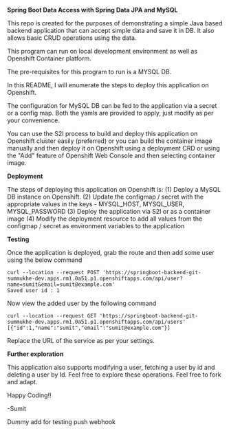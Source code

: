 **Spring Boot Data Access with Spring Data JPA and MySQL**

This repo is created for the purposes of demonstrating a simple Java based backend application that can accept simple data and save it in DB. 
It also allows basic CRUD operations using the data.

This program can run on local development environment as well as Openshift Container platform.

The pre-requisites for this program to run is a MYSQL DB.

In this README, I will enumerate the steps to deploy this application on Openshift.

The configuration for MySQL DB can be fed to the application via a secret or a config map. Both the yamls are provided to apply, just modify as
per your convenience.

You can use the S2I process to build and deploy this application on Openshift cluster easily (preferred) or you can build the container image
manually and then deploy it on Openshift using a deployment CRD or using the "Add" feature of Openshift Web Console and then selecting 
container image.

**Deployment**

The steps of deploying this application on Openshift is:
(1) Deploy a MySQL DB instance on Openshift.
(2) Update the configmap / secret with the appropriate values in the keys - MYSQL_HOST, MYSQL_USER, MYSQL_PASSWORD
(3) Deploy the application via S2I or as a container image
(4) Modify the deployment resource to add all values from the configmap / secret as environment variables to the application

**Testing**

Once the application is deployed, grab the route and then add some user using the below command
```
curl --location --request POST 'https://springboot-backend-git-summukhe-dev.apps.rm1.0a51.p1.openshiftapps.com/api/user?name=sumit&email=sumit@example.com'
Saved user id : 1
```

Now view the added user by the following command
```
curl --location --request GET 'https://springboot-backend-git-summukhe-dev.apps.rm1.0a51.p1.openshiftapps.com/api/users'
[{"id":1,"name":"sumit","email":"sumit@example.com"}]
```

Replace the URL of the service as per your settings.

**Further exploration**

This application also supports modifying a user, fetching a user by id and deleting a user by Id. Feel free to explore these operations.
Feel free to fork and adapt.

Happy Coding!!

-Sumit

Dummy add for testing push webhook
